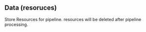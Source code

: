 ## Data (resoruces)
Store Resources for pipeline. resources will be deleted after pipeline processing.
